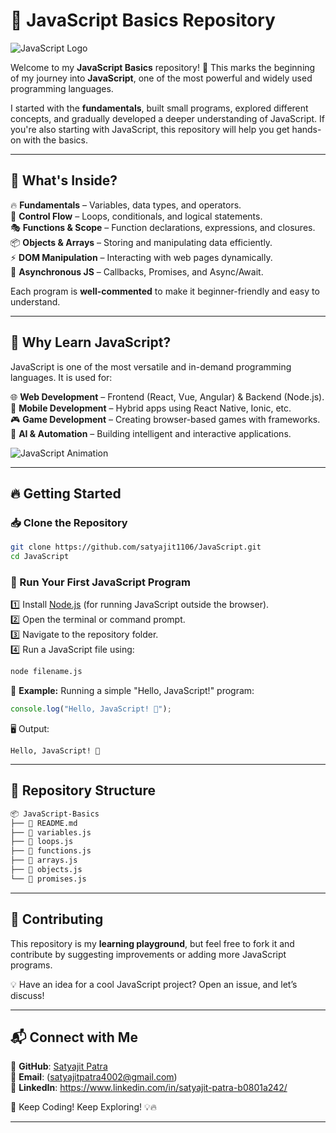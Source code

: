 # 🚀 JavaScript Basics Repository  

![JavaScript Logo](https://upload.wikimedia.org/wikipedia/commons/6/6a/JavaScript-logo.png)  

Welcome to my **JavaScript Basics** repository! 🎯 This marks the beginning of my journey into **JavaScript**, one of the most powerful and widely used programming languages.  

I started with the **fundamentals**, built small programs, explored different concepts, and gradually developed a deeper understanding of JavaScript. If you're also starting with JavaScript, this repository will help you get hands-on with the basics.  

---

## 📌 What's Inside?  

🔥 **Fundamentals** – Variables, data types, and operators.  
🔁 **Control Flow** – Loops, conditionals, and logical statements.  
🎭 **Functions & Scope** – Function declarations, expressions, and closures.  
📦 **Objects & Arrays** – Storing and manipulating data efficiently.  
⚡ **DOM Manipulation** – Interacting with web pages dynamically.  
🚀 **Asynchronous JS** – Callbacks, Promises, and Async/Await.  

Each program is **well-commented** to make it beginner-friendly and easy to understand.  

---

## 🎯 Why Learn JavaScript?  

JavaScript is one of the most versatile and in-demand programming languages. It is used for:  

🌐 **Web Development** – Frontend (React, Vue, Angular) & Backend (Node.js).  
📱 **Mobile Development** – Hybrid apps using React Native, Ionic, etc.  
🎮 **Game Development** – Creating browser-based games with frameworks.  
🤖 **AI & Automation** – Building intelligent and interactive applications.  

![JavaScript Animation](https://media.giphy.com/media/XAxylRMCdpbEWUAvr8/giphy.gif)  

---

## 🔥 Getting Started  

### 📥 Clone the Repository  

```bash
git clone https://github.com/satyajit1106/JavaScript.git
cd JavaScript
```

### 🚀 Run Your First JavaScript Program  

1️⃣ Install [Node.js](https://nodejs.org/) (for running JavaScript outside the browser).  
2️⃣ Open the terminal or command prompt.  
3️⃣ Navigate to the repository folder.  
4️⃣ Run a JavaScript file using:  

```bash
node filename.js
```

🎯 **Example:** Running a simple "Hello, JavaScript!" program:  

```js
console.log("Hello, JavaScript! 🚀");
```

🖥 Output:  
```
Hello, JavaScript! 🚀
```

---

## 📂 Repository Structure  

```bash
📦 JavaScript-Basics
├── 📝 README.md
├── 🔹 variables.js
├── 🔹 loops.js
├── 🔹 functions.js
├── 🔹 arrays.js
├── 🔹 objects.js
└── 🔹 promises.js
```

---

## 🤝 Contributing  

This repository is my **learning playground**, but feel free to fork it and contribute by suggesting improvements or adding more JavaScript programs.  

💡 Have an idea for a cool JavaScript project? Open an issue, and let’s discuss!  

---

## 📬 Connect with Me  

🔗 **GitHub**: [Satyajit Patra](https://github.com/satyajit1106)  
📧 **Email**: (satyajitpatra4002@gmail.com)  
💼 **LinkedIn**: https://www.linkedin.com/in/satyajit-patra-b0801a242/

🚀 Keep Coding! Keep Exploring! 💡🔥  

---
